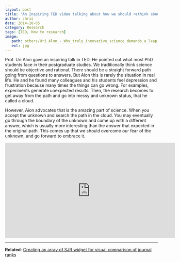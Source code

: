 ```yaml
---
layout: post
title: "An Inspiring TED video talking about how we should rethink about the unknown in the postgraduate or research study"
author: chris
date: 2014-10-05
category: Research
tags: [TED, How to research]
image: 
   path: others/Uri_Alon_-_Why_truly_innovative_science_demands_a_leap_into_the_unknown
   ext: jpg
---
```


Prof. Uri Alon gave an inspiring talk in TED. He pointed out what most PhD students face in their postgraduate studies. We traditionally think science should be objective and rational. There should be a straight forward path going from questions to answers. But Aion this is rarely the situation in real life. He and he found many colleagues and his students feel depression and frustration because many times the things can go wrong. For examples, experiments generate unexpected results. Then, the research becomes to get away from the path and go into messy and unknown status, that he called a cloud.

<!--more-->

However, Aion advocates that is the amazing part of science. When you accept the unknown and search the path in the cloud. You may eventually go through the boundary of the unknown and come up with a different answer, which is usually more interesting than the answer that expected in the original path. This comes up that we should overcome our fear of the unknown, and go forward to embrace it.

<iframe class="w-100" width="560" height="315" src="https://www.youtube.com/embed/F1U26PLiXjM" frameborder="0" allow="accelerometer; autoplay; encrypted-media; gyroscope; picture-in-picture" allowfullscreen></iframe>

<hr>

**Related**: [Creating an array of SJR widget for visual comparison of journal ranks](/blog/2014/07/04/Creating-an-array-of-SJR-widget-for-visual-comparison-of-journal-ranks)